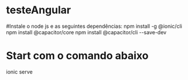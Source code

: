# testeAngular
#Instale o node js e as seguintes dependências:
npm install -g @ionic/cli
npm install @capacitor/core
npm install @capacitor/cli --save-dev

# Start com o comando abaixo
ionic serve
